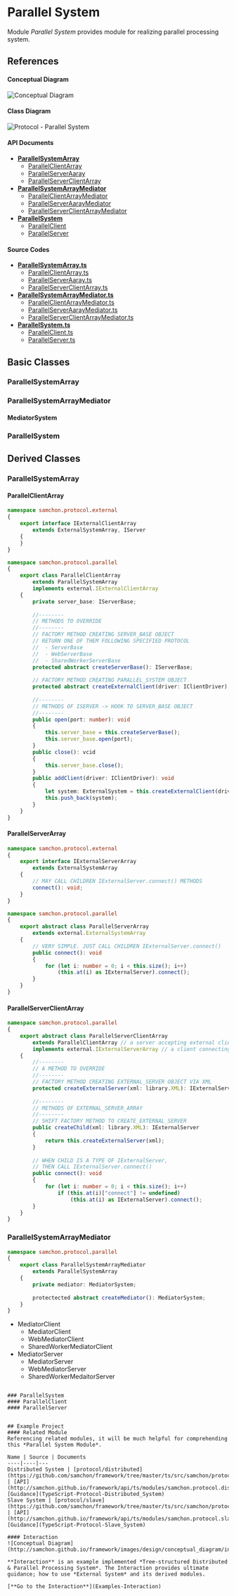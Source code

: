 # Parallel System
Module *Parallel System* provides module for realizing parallel processing system.

## References
#### Conceptual Diagram
![Conceptual Diagram](http://samchon.github.io/framework/images/design/conceptual_diagram/parallel_system.png)

#### Class Diagram
![Protocol - Parallel System](http://samchon.github.io/framework/images/design/ts_class_diagram/protocol_parallel_system.png)

#### API Documents
  - [**ParallelSystemArray**](http://samchon.github.io/framework/api/ts/classes/samchon.protocol.parallel.parallelsystemarray.html)
    - [ParallelClientArray](http://samchon.github.io/framework/api/ts/classes/samchon.protocol.parallel.parallelclientarray.html)
    - [ParallelServerAaray](http://samchon.github.io/framework/api/ts/classes/samchon.protocol.parallel.parallelserverarray.html)
    - [ParallelServerClientArray](http://samchon.github.io/framework/api/ts/classes/samchon.protocol.parallel.parallelserverclientarray.html)
  - [**ParallelSystemArrayMediator**](http://samchon.github.io/framework/api/ts/classes/samchon.protocol.parallel.parallelsystemarraymediator.html)
    - [ParallelClientArrayMediator](http://samchon.github.io/framework/api/ts/classes/samchon.protocol.parallel.parallelclientarraymediator.html)
    - [ParallelServerAarayMediator](http://samchon.github.io/framework/api/ts/classes/samchon.protocol.parallel.parallelserverarraymediator.html)
    - [ParallelServerClientArrayMediator](http://samchon.github.io/framework/api/ts/classes/samchon.protocol.parallel.parallelserverclientarraymediator.html)
  - [**ParallelSystem**](http://samchon.github.io/framework/api/ts/classes/samchon.protocol.parallel.parallelsystem.html)
    - [ParallelClient](http://samchon.github.io/framework/api/ts/classes/samchon.protocol.parallel.parallelclient.html)
    - [ParallelServer](http://samchon.github.io/framework/api/ts/classes/samchon.protocol.parallel.parallelserver.html)

#### Source Codes
  - [**ParallelSystemArray.ts**](https://github.com/samchon/framework/blob/master/ts/src/samchon/protocol/parallel/ParallelSystemArray.ts)
    - [ParallelClientArray.ts](https://github.com/samchon/framework/blob/master/ts/src/samchon/protocol/parallel/ParallelClientArray.ts)
    - [ParallelServerAaray.ts](https://github.com/samchon/framework/blob/master/ts/src/samchon/protocol/parallel/ParallelServerAaray.ts)
    - [ParallelServerClientArray.ts](https://github.com/samchon/framework/blob/master/ts/src/samchon/protocol/parallel/ParallelServerClientArray.ts)
  - [**ParallelSystemArrayMediator.ts**](https://github.com/samchon/framework/blob/master/ts/src/samchon/protocol/parallel/ParallelSystemArrayMediator.ts)
    - [ParallelClientArrayMediator.ts](https://github.com/samchon/framework/blob/master/ts/src/samchon/protocol/parallel/ParallelClientArrayMediator.ts)
    - [ParallelServerAarayMediator.ts](https://github.com/samchon/framework/blob/master/ts/src/samchon/protocol/parallel/ParallelServerAarayMediator.ts)
    - [ParallelServerClientArrayMediator.ts](https://github.com/samchon/framework/blob/master/ts/src/samchon/protocol/parallel/ParallelServerClientArrayMediator.ts)
  - [**ParallelSystem.ts**](https://github.com/samchon/framework/blob/master/ts/src/samchon/protocol/parallel/ParallelSystem.ts)
    - [ParallelClient.ts](https://github.com/samchon/framework/blob/master/ts/src/samchon/protocol/parallel/ParallelClient.ts)
    - [ParallelServer.ts](https://github.com/samchon/framework/blob/master/ts/src/samchon/protocol/parallel/ParallelServer.ts)


## Basic Classes
### ParallelSystemArray
### ParallelSystemArrayMediator
#### MediatorSystem
### ParallelSystem


## Derived Classes
### ParallelSystemArray
#### ParallelClientArray
```typescript
namespace samchon.protocol.external
{
	export interface IExternalClientArray
		extends ExternalSystemArray, IServer
	{
	}
}

namespace samchon.protocol.parallel
{
	export class ParallelClientArray
		extends ParallelSystemArray
		implements external.IExternalClientArray
	{
		private server_base: IServerBase;
		
		//--------
		// METHODS TO OVERRIDE
		//--------
		// FACTORY METHOD CREATING SERVER_BASE OBJECT
		// RETURN ONE OF THEM FOLLOWING SPECIFIED PROTOCOL
		// 	- ServerBase
		// 	- WebServerBase
		// 	- SharedWorkerServerBase
		protected abstract createServerBase(): IServerBase;
		
		// FACTORY METHOD CREATING PARALLEL_SYSTEM OBJECT
		protected abstract createExternalClient(driver: IClientDriver): ParallelSystem;
		
		//--------
		// METHODS OF ISERVER -> HOOK TO SERVER_BASE OBJECT
		//--------
		public open(port: number): void
		{
			this.server_base = this.createServerBase();
			this.server_base.open(port);
		}
		public close(): vcid
		{
			this.server_base.close();
		}
		public addClient(driver: IClientDriver): void
		{
			let system: ExternalSystem = this.createExternalClient(driver);
			this.push_back(system);
		}
	}
}
```
#### ParallelServerArray
```typescript
namespace samchon.protocol.external
{
	export interface IExternalServerArray
		extends ExternalSystemArray
	{
		// MAY CALL CHILDREN IExternalServer.connect() METHODS
		connect(): void;
	}
}

namespace samchon.protocol.parallel
{
	export abstract class ParallelServerArray
		extends external.ExternalSystemArray
	{
		// VERY SIMPLE. JUST CALL CHILDREN IExternalServer.connect()
		public connect(): void
		{
			for (let i: number = 0; i < this.size(); i++)
				(this.at(i) as IExternalServer).connect();
		}
	}
}
```

#### ParallelServerClientArray
```typescript
namespace samchon.protocol.parallel
{
	export abstract class ParallelServerClientArray
		extends ParallelClientArray // a server accepting external clients
		implements external.IExternalServerArray // a client connecting to external servers
	{
		//--------
		// A METHOD TO OVERRIDE
		//--------
		// FACTORY METHOD CREATING EXTERNAL_SERVER OBJECT VIA XML
		protected createExternalServer(xml: library.XML): IExternalServer;
	
		//--------
		// METHODS OF EXTERNAL_SERVER_ARRAY
		//--------
		// SHIFT FACTORY METHOD TO CREATE_EXTERNAL_SERVER
		public createChild(xml: library.XML): IExternalServer
		{
			return this.createExternalServer(xml);
		}
		
		// WHEN CHILD IS A TYPE OF IExternalServer,
		// THEN CALL IExternalServer.connect()
		public connect(): void
		{
			for (let i: number = 0; i < this.size(); i++)
				if (this.at(i)["connect"] != undefined)
					(this.at(i) as IExternalServer).connect();
		}
	}
}
```

### ParallelSystemArrayMediator
```typescript
namespace samchon.protocol.parallel
{
	export class ParallelSystemArrayMediator
		extends ParallelSystemArray
	{
		private mediator: MediatorSystem;
		
		protectected abstract createMediator(): MediatorSystem;
	}
}
```

  - MediatorClient
    - MediatorClient
    - WebMediatorClient
    - SharedWorkerMediatorClient
  - MediatorServer
    - MediatorServer
    - WebMediatorServer
    - SharedWorkerMedaitorServer
```

### ParallelSystem
#### ParallelClient
#### ParallelServer


## Example Project
#### Related Module
Referencing related modules, it will be much helpful for comprehending this *Parallel System Module*.

Name | Source | Documents
----|----|---
Distributed System | [protocol/distributed](https://github.com/samchon/framework/tree/master/ts/src/samchon/protocol/distributed) | [API](http://samchon.github.io/framework/api/ts/modules/samchon.protocol.distributed.html), [Guidance](TypeScript-Protocol-Distributed_System)
Slave System | [protocol/slave](https://github.com/samchon/framework/tree/master/ts/src/samchon/protocol/slave) | [API](http://samchon.github.io/framework/api/ts/modules/samchon.protocol.slave.html), [Guidance](TypeScript-Protocol-Slave_System)

#### Interaction
![Conceptual Diagram](http://samchon.github.io/framework/images/design/conceptual_diagram/interaction.png)

**Interaction** is an example implemented *Tree-structured Distributed & Parallel Processing System*. The Interaction provides ultimate guidance; how to use *External System* and its derived modules.

[**Go to the Interaction**](Examples-Interaction)